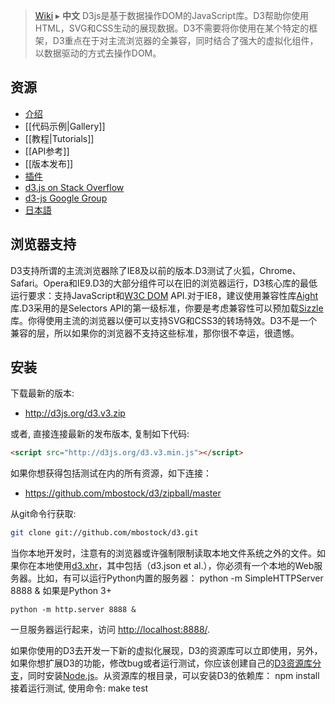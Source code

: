 > [Wiki](Home) ▸ **中文**
D3js是基于数据操作DOM的JavaScript库。D3帮助你使用HTML，SVG和CSS生动的展现数据。D3不需要将你使用在某个特定的框架，D3重点在于对主流浏览器的全兼容，同时结合了强大的虚拟化组件，以数据驱动的方式去操作DOM。

## 资源
* [介绍](http://mbostock.github.com/d3/)
* [[代码示例|Gallery]]
* [[教程|Tutorials]]
* [[API参考]]
* [[版本发布]]
* [插件](/d3/d3-plugins)
* [d3.js on Stack Overflow](http://stackoverflow.com/questions/tagged/d3.js)
* [d3-js Google Group](http://groups.google.com/group/d3-js)
* [日本語](/mbostock/d3/wiki/JP-Home)

## 浏览器支持
D3支持所谓的主流浏览器除了IE8及以前的版本.D3测试了火狐，Chrome、Safari。Opera和IE9.D3的大部分组件可以在旧的浏览器运行，D3核心库的最低运行要求：支持JavaScript和[W3C DOM](http://www.w3.org/DOM/) API.对于IE8，建议使用兼容性库[Aight](https://github.com/shawnbot/aight)库.D3采用的是Selectors API的第一级标准，你要是考虑兼容性可以预加载[Sizzle](http://sizzlejs.com/)库。你得使用主流的浏览器以便可以支持SVG和CSS3的转场特效。D3不是一个兼容的层，所以如果你的浏览器不支持这些标准，那你很不幸运，很遗憾。

## 安装
下载最新的版本:

* <http://d3js.org/d3.v3.zip>

或者, 直接连接最新的发布版本, 复制如下代码:

```html
<script src="http://d3js.org/d3.v3.min.js"></script>
```

如果你想获得包括测试在内的所有资源，如下连接：

* <https://github.com/mbostock/d3/zipball/master>

从git命令行获取:

```bash
git clone git://github.com/mbostock/d3.git
```
当你本地开发时，注意有的浏览器或许强制限制读取本地文件系统之外的文件。如果你在本地使用[d3.xhr](wiki/Requests)，其中包括（d3.json et al.），你必须有一个本地的Web服务器。比如，有可以运行Python内置的服务器：
    python -m SimpleHTTPServer 8888 &
如果是Python 3+

    python -m http.server 8888 &

一旦服务器运行起来，访问 <http://localhost:8888/>.

如果你使用的D3去开发一下新的虚拟化展现，D3的资源库可以立即使用，另外，如果你想扩展D3的功能，修改bug或者运行测试，你应该创建自己的[D3资源库分支](/mbostock/d3/fork_select)，同时安装[Node.js](http://nodejs.org/)。从资源库的根目录，可以安装D3的依赖库：
    npm install
接着运行测试, 使用命令:
    make test

